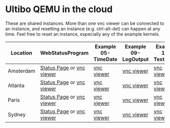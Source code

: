 Ultibo QEMU in the cloud
========================

These are shared instances. More than one vnc viewer can be connected to an instance, and resetting an instance (e.g. ctrl-alt-del) can happen at any time. Feel free to reset an instance, especially any of the example kernels.

|Location|WebStatusProgram|Example 05-TimeDate|Example 09-LogOutput|Example 17-TextEditor|
|-|-|-|-|-|
|Amsterdam|[Status Page](http://108.61.117.135/status/about) or [vnc viewer](http://novnc.com/noVNC/vnc_auto.html?host=108.61.117.135&port=5770&reconnect=1&reconnect_delay=5000)|[vnc viewer](http://novnc.com/noVNC/vnc_auto.html?host=108.61.117.135&port=5771&reconnect=1&reconnect_delay=5000)|[vnc viewer](http://novnc.com/noVNC/vnc_auto.html?host=108.61.117.135&port=5772&reconnect=1&reconnect_delay=5000)|[vnc viewer](http://novnc.com/noVNC/vnc_auto.html?host=108.61.117.135&port=5774&reconnect=1&reconnect_delay=5000)|
|Atlanta|[Status Page](http://45.79.200.166/status/about) or [vnc viewer](http://novnc.com/noVNC/vnc_auto.html?host=45.79.200.166&port=5770&reconnect=1&reconnect_delay=5000)|[vnc viewer](http://novnc.com/noVNC/vnc_auto.html?host=45.79.200.166&port=5771&reconnect=1&reconnect_delay=5000)|[vnc viewer](http://novnc.com/noVNC/vnc_auto.html?host=45.79.200.166&port=5772&reconnect=1&reconnect_delay=5000)|[vnc viewer](http://novnc.com/noVNC/vnc_auto.html?host=45.79.200.166&port=5774&reconnect=1&reconnect_delay=5000)|
|Paris|[Status Page](http://45.63.115.228/status/about) or [vnc viewer](http://novnc.com/noVNC/vnc_auto.html?host=45.63.115.228&port=5770&reconnect=1&reconnect_delay=5000)|[vnc viewer](http://novnc.com/noVNC/vnc_auto.html?host=45.63.115.228&port=5771&reconnect=1&reconnect_delay=5000)|[vnc viewer](http://novnc.com/noVNC/vnc_auto.html?host=45.63.115.228&port=5772&reconnect=1&reconnect_delay=5000)|[vnc viewer](http://novnc.com/noVNC/vnc_auto.html?host=45.63.115.228&port=5774&reconnect=1&reconnect_delay=5000)|
|Sydney|[Status Page](http://104.156.232.107/status/about) or [vnc viewer](http://novnc.com/noVNC/vnc_auto.html?host=104.156.232.107&port=5770&reconnect=1&reconnect_delay=5000)|[vnc viewer](http://novnc.com/noVNC/vnc_auto.html?host=104.156.232.107&port=5771&reconnect=1&reconnect_delay=5000)|[vnc viewer](http://novnc.com/noVNC/vnc_auto.html?host=104.156.232.107&port=5772&reconnect=1&reconnect_delay=5000)|[vnc viewer](http://novnc.com/noVNC/vnc_auto.html?host=104.156.232.107&port=5774&reconnect=1&reconnect_delay=5000)|
